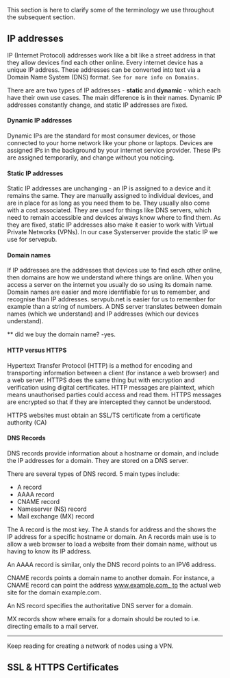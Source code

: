 
This section is here to clarify some of the terminology we use throughout the subsequent section.

## IP addresses

IP (Internet Protocol) addresses work like a bit like a street address in that they allow devices find each other online. Every internet device has a unique IP address. These addresses can be converted into text via a Domain Name System (DNS) format. ``See`` [](04-Static%20IP%20&%20Domain%20Setup.md#Domains) ``for more info on Domains.``

There are are two types of IP addresses - **static** and **dynamic** - which each have their own use cases. The main difference is in their names. Dynamic IP addresses constantly change, and static IP addresses are fixed. 

#### Dynamic IP addresses

Dynamic IPs are the standard for most consumer devices, or those connected to your home network like your phone or laptops. Devices are assigned IPs in the background by your internet service provider. These IPs are assigned temporarily, and change without you noticing. 

#### Static IP addresses

Static IP addresses are unchanging - an IP is assigned to a device and it remains the same. They are manually assigned to individual devices, and are in place for as long as you need them to be. They usually also come with a cost associated. They are used for things like DNS servers, which need to remain accessible and devices always know where to find them. As they are fixed, static IP addresses also make it easier to work with Virtual Private Networks (VPNs). In our case Systerserver provide the static IP we use for servepub. 

#### Domain names

If IP addresses are the addresses that devices use to find each other online, then domains are how we understand where things are online. When you access a server on the internet you usually do so using its domain name. Domain names are easier and more identifiable for us to remember, and recognise than IP addresses. servpub.net is easier for us to remember for example than a string of numbers. A DNS server translates between domain names (which we understand) and IP addresses (which our devices understand). 

** did we buy the domain name? -yes.

#### HTTP versus HTTPS

Hypertext Transfer Protocol (HTTP) is a method for encoding and transporting information between a client (for instance a web browser) and a web server. HTTPS does the same thing but with encryption and verification using digital certificates. HTTP messages are plaintext, which means unauthorised parties could access and read them. HTTPS messages are encrypted so that if they are intercepted they cannot be understood. 

HTTPS websites must obtain an SSL/TS certificate from a certificate authority (CA)

#### DNS Records

DNS records provide information about a hostname or domain, and include the IP addresses for a domain. They are stored on a DNS server.

There are several types of DNS record. 5 main types include:

- A record
- AAAA record
- CNAME record
- Nameserver (NS) record
- Mail exchange (MX) record

The A record is the most key. The A stands for address and the shows the IP address for a specific hostname or domain. An A records main use is to allow a web browser to load a website from their domain name, without us having to know its IP address. 

An AAAA record is similar, only the DNS record points to an IPV6 address.

CNAME records points a domain name to another domain. For instance, a CNAME record can point the address www.example.com_ to the actual web site for the domain example.com.

An NS record specifies the authoritative DNS server for a domain.

MX records show where emails for a domain should be routed to i.e. directing emails to a mail server.

-----------------------------------------

Keep reading for creating a network of nodes using a VPN. 

## SSL & HTTPS Certificates


